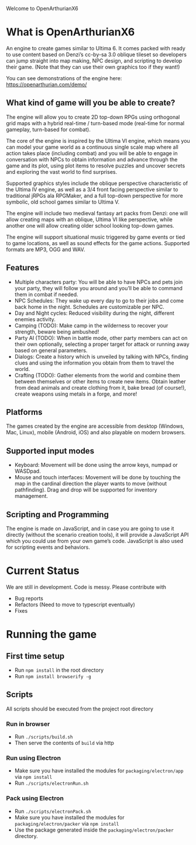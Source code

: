Welcome to OpenArthurianX6

# What is OpenArthurianX6

An engine to create games similar to Ultima 6. It comes packed with ready to use content based on Denzi’s cc-by-sa 3.0 oblique tileset so developers can jump straight into map making, NPC design, and scripting to develop their game. (Note that they can use their own graphics too if they want!)

You can see demonstrations of the engine here: https://openarthurian.com/demo/

## What kind of game will you be able to create?
The engine will allow you to create 2D top-down RPGs using orthogonal grid maps with a hybrid real-time / turn-based mode (real-time for normal gameplay, turn-based for combat).

The core of the engine is inspired by the Ultima VI engine, which means you can model your game world as a continuous single scale map where all action takes place (including combat) and you will be able to engage in conversation with NPCs to obtain information and advance through the game and its plot, using plot items to resolve puzzles and uncover secrets and exploring the vast world to find surprises.

Supported graphics styles include the oblique perspective characteristic of the Ultima IV engine, as well as a 3/4 front facing perspective similar to traditional jRPGs ala RPGMaker, and a full top-down perspective for more symbolic, old school games similar to Ultima V.

The engine will include two medieval fantasy art packs from Denzi: one will allow creating maps with an oblique, Ultima VI like perspective, while another one will allow creating older school looking top-down games.

The engine will support situational music triggered by game events or tied to game locations, as well as sound effects for the game actions. Supported formats are MP3, OGG and WAV.

## Features
- Multiple characters party: You will be able to have NPCs and pets join your party, they will follow you around and you’ll be able to command them in combat if needed.
- NPC Schedules: They wake up every day to go to their jobs and come back home in the night. Schedules are customizable per NPC.
- Day and Night cycles: Reduced visibility during the night, different enemies activity.
- Camping (TODO): Make camp in the wilderness to recover your strength, beware being ambushed!
- Party AI (TODO): When in battle mode, other party members can act on their own optionally, selecting a proper target for attack or running away based on general parameters.
- Dialogs: Create a history which is unveiled by talking with NPCs, finding clues and using the information you obtain from them to travel the world.
- Crafting (TODO): Gather elements from the world and combine them between themselves or other items to create new items. Obtain leather from dead animals and create clothing from it, bake bread (of course!), create weapons using metals in a forge, and more!

## Platforms

The games created by the engine are accessible from desktop (Windows, Mac, Linux), mobile (Android, iOS) and also playable on modern browsers.

## Supported input modes

- Keyboard: Movement will be done using the arrow keys, numpad or WASDpad.
- Mouse and touch interfaces: Movement will be done by touching the map in the cardinal direction the player wants to move (without pathfinding). Drag and drop will be supported for inventory management.

## Scripting and Programming

The engine is made on JavaScript, and in case you are going to use it directly (without the scenario creation tools), it will provide a JavaScript API which you could use from your own game’s code. JavaScript is also used for scripting events and behaviors.


# Current Status

We are still in development. Code is messy. Please contribute with

- Bug reports
- Refactors (Need to move to typescript eventually)
- Fixes

# Running the game

## First time setup
- Run `npm install` in the root directory
- Run `npm install browserify -g`

## Scripts

All scripts should be executed from the project root directory

### Run in browser
- Run `./scripts/build.sh`
- Then serve the contents of `build` via http

### Run using Electron
- Make sure you have installed the modules for `packaging/electron/app` via `npm install`
- Run `./scripts/electronRun.sh`

### Pack using Electron
- Run `./scripts/electronPack.sh`
- Make sure you have installed the modules for `packaging/electron/packer` via `npm install`
- Use the package generated inside the `packaging/electron/packer` directory.
